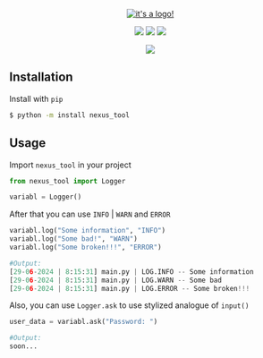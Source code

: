 <p align = "center">
    <a href = "https://t.me/thelittlestoryteller_bot"><img src = "https://i.postimg.cc/Xq68M3Sy/logo-tr-small.png" title = "it's a logo!">
</p>

<p align = "center">
    <a href = "LICENSE"><img src = "https://img.shields.io/badge/License-MIT-081f41?logo=homepage&logoColor=209ed5"></a>
    <a href = "https://www.python.org/downloads/"><img src = "https://img.shields.io/badge/Language-Python_v3.9-081f41?logo=python&logoColor=209ed5"></a>
    <img src = "https://img.shields.io/badge/Version-0.1.1-081f41?logo=v&logoColor=209ed5">
</p>

<p align = "center">
    <a href = "https://t.me/thelittlestoryteller_bot"><img src = "https://readme-typing-svg.herokuapp.com?font=Fira+Code&pause=1000&color=209ed5&center=true&random=false&width=435&lines=Nexus;Simplicity+and+flexibility!"></a>
</p>

<h2>Installation</h2>

Install with `pip`

```bash
$ python -m install nexus_tool
```

<h2>Usage</h2>

Import `nexus_tool` in your project

```python
from nexus_tool import Logger

variabl = Logger()
```

After that you can use `INFO` | `WARN` and `ERROR`

```python
variabl.log("Some information", "INFO")
variabl.log("Some bad!", "WARN")
variabl.log("Some broken!!!", "ERROR")

#Output:
[29-06-2024 | 8:15:31] main.py | LOG.INFO -- Some information
[29-06-2024 | 8:15:31] main.py | LOG.WARN -- Some bad
[29-06-2024 | 8:15:31] main.py | LOG.ERROR -- Some broken!!!
```

Also, you can use `Logger.ask` to use stylized analogue of `input()`

```python
user_data = variabl.ask("Password: ")

#Output:
soon...
```
